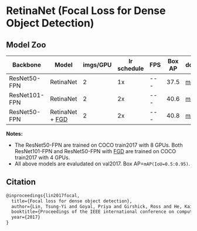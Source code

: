 # RetinaNet (Focal Loss for Dense Object Detection)

## Model Zoo

| Backbone     | Model     | imgs/GPU | lr schedule | FPS | Box AP | download   | config      |
| ------------ | --------- | -------- | ----------- | --- | ------ | ---------- | ----------- |
| ResNet50-FPN | RetinaNet | 2        | 1x          | --- | 37.5   | [model](https://bj.bcebos.com/v1/paddledet/models/retinanet_r50_fpn_1x_coco.pdparams) | [config](./retinanet_r50_fpn_1x_coco.yml) |
| ResNet101-FPN| RetinaNet | 2        | 2x          | --- | 40.6   | [model](https://paddledet.bj.bcebos.com/models/retinanet_r101_fpn_2x_coco.pdparams) | [config](./retinanet_r101_fpn_2x_coco.yml)  |
| ResNet50-FPN | RetinaNet + [FGD](../slim/distill/README.md) | 2        | 2x          | --- | 40.8    | [model](https://bj.bcebos.com/v1/paddledet/models/retinanet_r101_distill_r50_2x_coco.pdparams) | [config](./retinanet_r50_fpn_2x_coco.yml)/[slim_config](../slim/distill/retinanet_resnet101_coco_distill.yml) |


**Notes:**

- The ResNet50-FPN are trained on COCO train2017 with 8 GPUs. Both ResNet101-FPN and ResNet50-FPN with [FGD](../slim/distill/README.md) are trained on COCO train2017 with 4 GPUs.
- All above models are evaludated on val2017. Box AP=`mAP(IoU=0.5:0.95)`.


## Citation

```latex
@inproceedings{lin2017focal,
  title={Focal loss for dense object detection},
  author={Lin, Tsung-Yi and Goyal, Priya and Girshick, Ross and He, Kaiming and Doll{\'a}r, Piotr},
  booktitle={Proceedings of the IEEE international conference on computer vision},
  year={2017}
}
```
